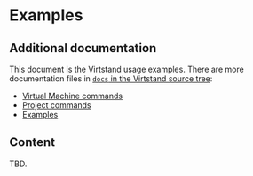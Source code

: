 # Examples

## Additional documentation

This document is the Virtstand usage examples. There are more documentation files in
[`docs` in the Virtstand source tree](../):

- [Virtual Machine commands](../commands_vm.md)
- [Project commands](../commands_project.md)
- [Examples](../examples.md)

## Content

TBD.

